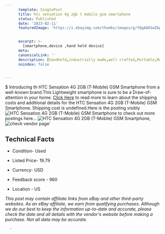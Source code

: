 ```yaml
---
      template: SinglePost
      title: htc sensation 4g 2gb t mobile gsm smartphone
      status: Published
      date: '2023-02-11'
      featuredImage: 'https://i.ebayimg.com/thumbs/images/g/fQgAAOSwZbpjuLdE/s-l225.jpg'
       

      excerpt: >-
        [smartphone,device ,hand held device]
      meta:
      canonicalLink: ''
      description: [handheld,industrially made,well crafted,Portable,Mobile,Compact,Convenient,Lightweight,Maneuverable,Man-portable,Miniature,Carriable,Hand-held,Light,Holdable,Transportable,Mobile device,Pocket-sized,On-the-go,Wireless,Cordless,Compact size,Convenient size, smartphone,device ,hand held device]
      noindex: false
      

---
```

$
      Introducing th HTC Sensation 4G 2GB (T-Mobile) GSM Smartphone from a well-known brand.This Lightweight smartphone is sure to be a Draw-of-attention in your home. [Click Here](https://www.ebay.com/itm/255915243407?hash=item3b95bcb78f%3Ag%3AfQgAAOSwZbpjuLdE&mkevt=1&mkcid=1&mkrid=711-53200-19255-0&campid=%253CePNCampaignId%253E&customid=%253CreferenceId%253E&toolid=10049) to read more to learn about the shipping costs and additional details for the HTC Sensation 4G 2GB (T-Mobile) GSM Smartphone. Shipping cost is undefined.Here is the posting visibly ![HTC Sensation 4G 2GB (T-Mobile) GSM Smartphone](https://i.ebayimg.com/thumbs/images/g/fQgAAOSwZbpjuLdE/s-l225.jpg) to check out more postings here... ![HTC Sensation 4G 2GB (T-Mobile) GSM Smartphone](https://i.ebayimg.com/images/g/fQgAAOSwZbpjuLdE/s-l1600.jpg), ![check vendor page](https://origin-galleryplus.ebayimg.com/ws/web/255915243407_2_0_1/225x225.jpg,https://origin-galleryplus.ebayimg.com/ws/web/255915243407_3_0_1/225x225.jpg,https://origin-galleryplus.ebayimg.com/ws/web/255915243407_4_0_1/225x225.jpg,https://origin-galleryplus.ebayimg.com/ws/web/255915243407_5_0_1/225x225.jpg,https://origin-galleryplus.ebayimg.com/ws/web/255915243407_6_0_1/225x225.jpg,https://origin-galleryplus.ebayimg.com/ws/web/255915243407_7_0_1/225x225.jpg,https://origin-galleryplus.ebayimg.com/ws/web/255915243407_8_0_1/225x225.jpg,https://origin-galleryplus.ebayimg.com/ws/web/255915243407_9_0_1/225x225.jpg,https://origin-galleryplus.ebayimg.com/ws/web/255915243407_10_0_1/225x225.jpg)'

      

 ## Technical Facts 



     
      

 - Condition- Used 


      

 - Listed Price- 19.79 


      

 - Currency- USD 


      

 - Feedback score - 960 


      

 - Location - US 


      
      

 *_This post may contain affiliate links from eBay and other third-party websites. As an eBay affiliate, we earn from qualifying purchases. Although we do our best to keep the information up-to-date and accurate, please check the date and all details with the vendor's website before making a purchase. Not all data may be accurate._*




      -
